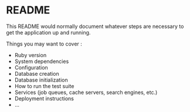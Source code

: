 # README

This README would normally document whatever steps are necessary to get the
application up and running.

Things you may want to cover :

* Ruby version
* System dependencies
* Configuration
* Database creation
* Database initialization
* How to run the test suite
* Services (job queues, cache servers, search engines, etc.)
* Deployment instructions
* ...
